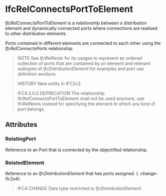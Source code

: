 # IfcRelConnectsPortToElement

_IfcRelConnectsPortToElement_ is a relationship between a distribution element and dynamically connected ports where connections are realised to other distribution elements.<!-- end of definition -->

Ports contained in different elements are connected to each other using the _IfcRelConnectsPorts_ relationship.

> NOTE See _IfcRelNests_ for its usages to represent an ordered collection of ports that are contained by an element and relevant subtypes of _IfcDistributionElement_ for examples and port use definition sections.

> HISTORY New entity in IFC2x2.

> IFC4.3.0.0 DEPRECATION The relationship IfcRelConnectsPortToElement shall not be used anymore, use IfcRelNests instead for specifying the element to which any kind of port belongs.

## Attributes

### RelatingPort
Reference to an Port that is connected by the objectified relationship.

### RelatedElement
Reference to an _IfcDistributionElement_ that has ports assigned.
{ .change-ifc2x4}
> IFC4 CHANGE Data type restricted to _IfcDistributionElement_.
